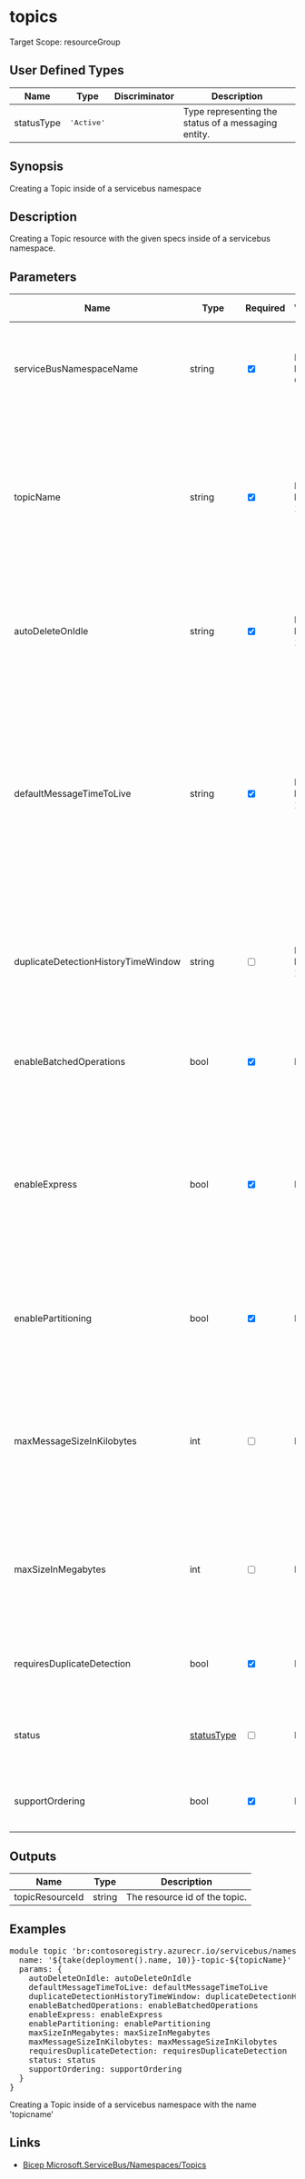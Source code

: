 ﻿# topics

Target Scope: resourceGroup

## User Defined Types
| Name | Type | Discriminator | Description
| -- |  -- | -- | -- |
| <a id="statusType">statusType</a>  | <pre>'Active'</pre> |  | Type representing the status of a messaging entity. | 

## Synopsis
Creating a Topic inside of a servicebus namespace

## Description
Creating a Topic resource with the given specs inside of a servicebus namespace.

## Parameters
| Name | Type | Required | Validation | Default value | Description |
| -- |  -- | -- | -- | -- | -- |
| serviceBusNamespaceName | string | <input type="checkbox" checked> | Length between 6-50 | <pre></pre> | <br>Character limit: 6-50<br><br>Valid characters: Alphanumerics and hyphens.<br> |
| topicName | string | <input type="checkbox" checked> | Length between 1-260 | <pre></pre> | Character limit: 1-260<br><br>Valid characters:<br>Alphanumerics, periods, hyphens, underscores, and slashes.<br><br>Start and end with alphanumeric. |
| autoDeleteOnIdle | string | <input type="checkbox" checked> | Length between 1-* | <pre></pre> | ISO 8601 timespan idle interval after which the topic is automatically deleted. The minimum duration is 5 minutes. |
| defaultMessageTimeToLive | string | <input type="checkbox" checked> | Length between 1-* | <pre></pre> | ISO 8601 Default message timespan to live value. This is the duration after which the message expires, starting from when the message is sent to Service Bus. This is the default value used when TimeToLive is not set on a message itself. |
| duplicateDetectionHistoryTimeWindow | string | <input type="checkbox"> | Length between 1-* | <pre>'PT10M'</pre> | ISO8601 timespan structure that defines the duration of the duplicate detection history. The default value is 10 minutes. |
| enableBatchedOperations | bool | <input type="checkbox" checked> | None | <pre></pre> | Value that indicates whether server-side batched operations are enabled. |
| enableExpress | bool | <input type="checkbox" checked> | None | <pre></pre> | Value that indicates whether Express Entities are enabled. An express topic holds a message in memory temporarily before writing it to persistent storage. |
| enablePartitioning | bool | <input type="checkbox" checked> | None | <pre></pre> | Value that indicates whether the topic to be partitioned across multiple message brokers is enabled. |
| maxMessageSizeInKilobytes | int | <input type="checkbox"> | None | <pre>1024</pre> | Maximum size (in KB) of the message payload that can be accepted by the topic. This property is only used in Premium today and default is 1024. |
| maxSizeInMegabytes | int | <input type="checkbox"> | None | <pre>1024</pre> | Maximum size of the topic in megabytes, which is the size of the memory allocated for the topic. Default is 1024. |
| requiresDuplicateDetection | bool | <input type="checkbox" checked> | None | <pre></pre> | Value indicating if this topic requires duplicate detection. |
| status | [statusType](#statusType) | <input type="checkbox"> | None | <pre>'Active'</pre> | Enumerates the possible values for the status of a messaging entity. |
| supportOrdering | bool | <input type="checkbox" checked> | None | <pre></pre> | Value that indicates whether the topic supports ordering. |

## Outputs
| Name | Type | Description |
| -- |  -- | -- |
| topicResourceId | string | The resource id of the topic. |

## Examples
<pre>
module topic 'br:contosoregistry.azurecr.io/servicebus/namespaces/topics:latest' = {
  name: '${take(deployment().name, 10)}-topic-${topicName}'
  params: {
    autoDeleteOnIdle: autoDeleteOnIdle
    defaultMessageTimeToLive: defaultMessageTimeToLive
    duplicateDetectionHistoryTimeWindow: duplicateDetectionHistoryTimeWindow
    enableBatchedOperations: enableBatchedOperations
    enableExpress: enableExpress
    enablePartitioning: enablePartitioning
    maxSizeInMegabytes: maxSizeInMegabytes
    maxMessageSizeInKilobytes: maxMessageSizeInKilobytes
    requiresDuplicateDetection: requiresDuplicateDetection
    status: status
    supportOrdering: supportOrdering
  }
}
</pre>
<p>Creating a Topic inside of a servicebus namespace with the name 'topicname'</p>

## Links
- [Bicep Microsoft.ServiceBus/Namespaces/Topics](https://learn.microsoft.com/en-us/azure/templates/microsoft.servicebus/namespaces/topics?pivots=deployment-language-bicep)
